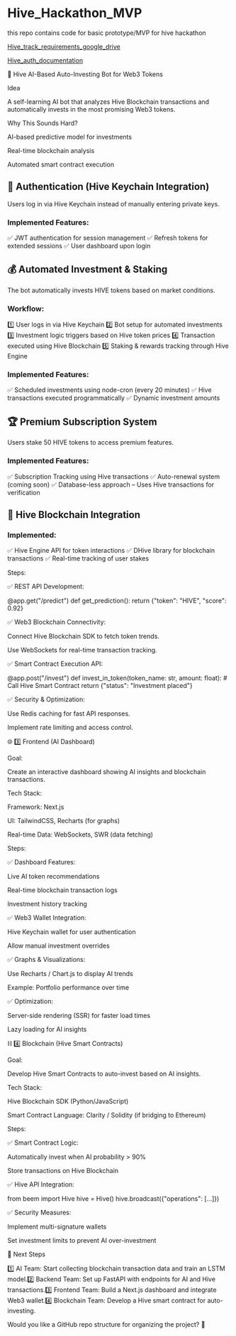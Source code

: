 # Hive_Hackathon_MVP
this repo contains  code for basic prototype/MVP for hive hackathon

[Hive_track_requirements_google_drive](https://drive.google.com/file/d/16jqJHlONuIHzg9o5fkA4x5TV1-h1tulK/view?usp=drive_link)

[Hive_auth_documentation](https://docs.hiveauth.com/)

🚀 Hive AI-Based Auto-Investing Bot for Web3 Tokens

Idea

A self-learning AI bot that analyzes Hive Blockchain transactions and automatically invests in the most promising Web3 tokens.

Why This Sounds Hard?

AI-based predictive model for investments

Real-time blockchain analysis

Automated smart contract execution

## 🔑 Authentication (Hive Keychain Integration)
Users log in via Hive Keychain instead of manually entering private keys.

### Implemented Features:
✅ JWT authentication for session management
✅ Refresh tokens for extended sessions
✅ User dashboard upon login

## 💰 Automated Investment & Staking
The bot automatically invests HIVE tokens based on market conditions.

### Workflow:
1️⃣ User logs in via Hive Keychain
2️⃣ Bot setup for automated investments
3️⃣ Investment logic triggers based on Hive token prices
4️⃣ Transaction executed using Hive Blockchain
5️⃣ Staking & rewards tracking through Hive Engine

### Implemented Features:
✅ Scheduled investments using node-cron (every 20 minutes)
✅ Hive transactions executed programmatically
✅ Dynamic investment amounts

## 🏆 Premium Subscription System
Users stake 50 HIVE tokens to access premium features.

### Implemented Features:
✅ Subscription Tracking using Hive transactions
✅ Auto-renewal system (coming soon)
✅ Database-less approach – Uses Hive transactions for verification

## 🔗 Hive Blockchain Integration
### Implemented:
✅ Hive Engine API for token interactions
✅ DHive library for blockchain transactions
✅ Real-time tracking of user stakes

Steps:

✅ REST API Development:

@app.get("/predict")
def get_prediction():
    return {"token": "HIVE", "score": 0.92}

✅ Web3 Blockchain Connectivity:

Connect Hive Blockchain SDK to fetch token trends.

Use WebSockets for real-time transaction tracking.

✅ Smart Contract Execution API:

@app.post("/invest")
def invest_in_token(token_name: str, amount: float):
    # Call Hive Smart Contract
    return {"status": "Investment placed"}

✅ Security & Optimization:

Use Redis caching for fast API responses.

Implement rate limiting and access control.

🌐 3️⃣ Frontend (AI Dashboard)

Goal:

Create an interactive dashboard showing AI insights and blockchain transactions.

Tech Stack:

Framework: Next.js

UI: TailwindCSS, Recharts (for graphs)

Real-time Data: WebSockets, SWR (data fetching)

Steps:

✅ Dashboard Features:

Live AI token recommendations

Real-time blockchain transaction logs

Investment history tracking

✅ Web3 Wallet Integration:

Hive Keychain wallet for user authentication

Allow manual investment overrides

✅ Graphs & Visualizations:

Use Recharts / Chart.js to display AI trends

Example: Portfolio performance over time

✅ Optimization:

Server-side rendering (SSR) for faster load times

Lazy loading for AI insights

⛓ 4️⃣ Blockchain (Hive Smart Contracts)

Goal:

Develop Hive Smart Contracts to auto-invest based on AI insights.

Tech Stack:

Hive Blockchain SDK (Python/JavaScript)

Smart Contract Language: Clarity / Solidity (if bridging to Ethereum)

Steps:

✅ Smart Contract Logic:

Automatically invest when AI probability > 90%

Store transactions on Hive Blockchain

✅ Hive API Integration:

from beem import Hive
hive = Hive()
hive.broadcast({"operations": [...]})

✅ Security Measures:

Implement multi-signature wallets

Set investment limits to prevent AI over-investment

🚀 Next Steps

1️⃣ AI Team: Start collecting blockchain transaction data and train an LSTM model.2️⃣ Backend Team: Set up FastAPI with endpoints for AI and Hive transactions.3️⃣ Frontend Team: Build a Next.js dashboard and integrate Web3 wallet.4️⃣ Blockchain Team: Develop a Hive smart contract for auto-investing.

Would you like a GitHub repo structure for organizing the project? 🚀
